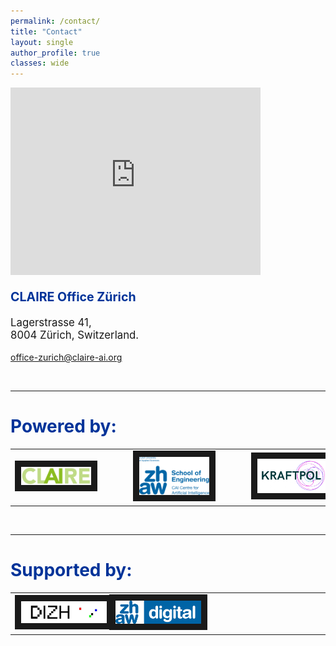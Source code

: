 ```yaml
---
permalink: /contact/
title: "Contact"
layout: single
author_profile: true
classes: wide
---
```


<iframe src="https://www.google.com/maps/embed?pb=!1m14!1m8!1m3!1d5403.517795705794!2d8.532816!3d47.377624!3m2!1i1024!2i768!4f13.1!3m3!1m2!1s0x47900a0ff1bc3c4d%3A0x1425669a81f6ba4a!2sLagerstrasse%2041%2C%208004%20Z%C3%BCrich%2C%20Switzerland!5e0!3m2!1sen!2snl!4v1700826974001!5m2!1sen!2snl" width="400" height="300" style="border:0;" allowfullscreen="" loading="lazy" referrerpolicy="no-referrer-when-downgrade"></iframe>

<br>

<p style="color:#003399;font-size:140%;"><b>CLAIRE Office Zürich</b></p>
<p style="text-align:left;font-size:120%;">Lagerstrasse 41,<br>
8004 Zürich, Switzerland.</p>

<p style="text-align:left;"><a href="mailto:office-zurich@claire-ai.org">office-zurich@claire-ai.org</a></p>

<br>
<hr>

<h1 style="color:#003399;">Powered by:</h1>

<table style="width:100%;align:center;">
<tr>
 <td class="middle" align="left" style="width: 25%;vertical-align:center">
  <a href="https://claire-ai.ch/"><img src="/assets/images/logos/logo_Claire.jpg" alt="CLAIRE" width="100%" border="10"></a>
</td>
 <td><div class="horizontalgap" style="width:10%"></div> </td>
 <td class="middle" align="left" style="width: 25%;vertical-align:center">
  <a href="https://www.zhaw.ch/en/engineering/institutes-centres/cai/responsible-ai-innovation-group/"><img src="/assets/images/logos/logo_ZHAW_CAI.png" alt="ZHAW Centre for Artificial Intelligence" width="100%" border="10" ></a>
 </td>
 <td><div class="horizontalgap" style="width:10%"></div> </td>
 <td class="middle" align="left" style="width: 25%;vertical-align:center">
  <a href="https://www.kraftpol.ch"><img src="/assets/images/logos/logo_KRAFTPOL.png" alt="Kraftpol" width="100%" border="10" ></a>
 </td>
 </tr>
</table>

<br>
<hr>

<h1 style="color:#003399;">Supported by:</h1>
<table style="width:100%">
<tr>
 <td class="middle" align="left" style="width: 30%;vertical-align:center">
  <a href="https://dizh.ch"><img src="/assets/images/logos/logo_DIZH.jpg" alt="DIZH Initiative" width="100%" border="10" /></a>
</td>
<td class="middle" align="left" style="width: 30%;vertical-align:center">
  <a href="https://www.zhaw.ch/en/focus-topics/zhaw-digital/"><img src="/assets/images/logos/logo_ZHAW_digital.png" alt="ZHAW Digital" width="100%" border="10" /></a>
 </td>
 <td><div class="horizontalgap" style="width:30%"></div> </td>
 </tr>
</table>

<br>